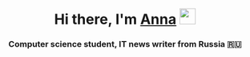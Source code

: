 <h1 align="center">Hi there, I'm <a href="[https://daniilshat.ru/](https://vk.com/anilian00)" target="_blank">Anna</a> 
<img src="https://github.com/blackcater/blackcater/raw/main/images/Hi.gif" height="32"/></h1>
<h3 align="center">Computer science student, IT news writer from Russia 🇷🇺</h3>
